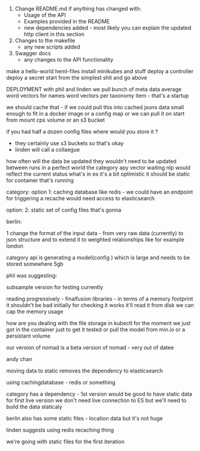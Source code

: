 1. Change README.md if anything has changed with:
   - Usage of the API
   - Examples provided in the README
   - new dependencies added - most likely you can explain the updated http client in this section
2. Changes to the makefile
   - any new scripts added 
3. Swagger docs
   - any changes to the API functionality






make a hello-world heml-files 
install minikubes and stuff 
deploy a controller 
deploy a secret 
start from the simplest shit and go above



















DEPLOYMENT with phil and linden 
we pull bunch of meta data average word vectors for names 
word vectors per taxonomy item - that's a startup

we should cache that - if we could pull this into cached jsons data small enough to fit in a docker image or a config map
or we can pull it on start from mount cps volume or an s3 bucket 

if you had half a dozen config files where would you store it ?

- they certainly use s3 buckets so that's okay 
- linden will call a collaegue 


how often will the data be updated 
they wouldn't need to be updated between runs 
in a perfect world the category apy vector waiting nlp would reflect the current status what's in es it's a bit optimistic 
it should be static for container that's running 

category:
option 1: caching database like redis - we could have an endpoint for triggering a recache would need access to elasticsearch

option: 2: static set of config files that's gonna 

berlin: 

1 change the format of the input data - from very raw data (currently) to json structure 
and to extend it to weighted relationships like for example london 



category api is generating a model(config ) which is large and needs to be stored somewhere 5gb


phil was suggesting:

subsample version for testing currently

reading progressively - finalfusion libraries - in terms of a memory footprint it shouldn't be bad 
initially for checking it works it'll read it from disk 
we can cap the memory usage 

how are you dealing with the file storage in kubectl
for the moment we just got in the container just to get it tested 
or pull the model from min.io or a persistant volume 

our version of nomad is a beta version of nomad - very out of datee 

andy chan 


moving data to static removes the dependency to elasticsearch

using cachingdatabase - redis or something


category has a dependency - 1st version would be good to have static data for first live version we don't need live connection to ES but we'll need to build the data staticaly 

berlin also has some static files - location data but it's not huge 




linden suggests using redis recaching thing 



we're going with static files for the first iteration